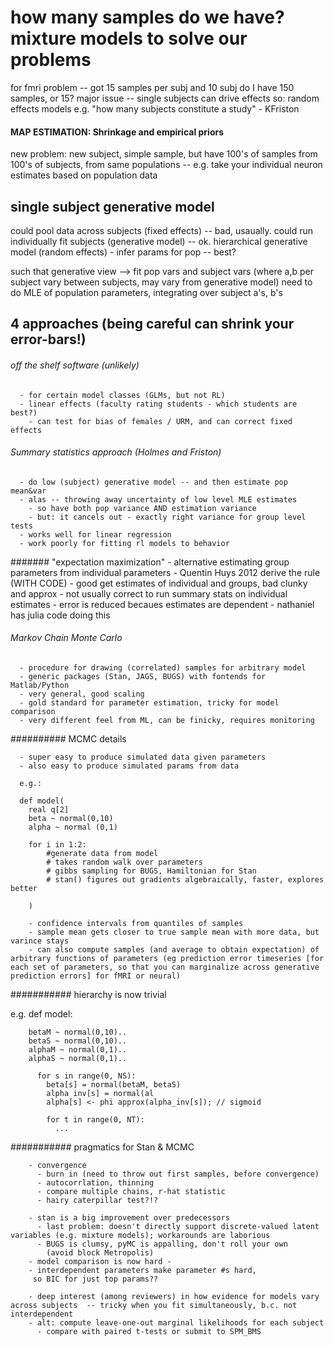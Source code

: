 # how many samples do we have? mixture models to solve our problems

for fmri problem -- got 15 samples per subj and 10 subj
do I have 150 samples, or 15? major issue -- single subjects can drive effects
so: random effects models e.g. "how many subjects constitute a study" - KFriston

#### MAP ESTIMATION: Shrinkage and empirical priors
new problem:
new subject, simple sample, but have 100's of samples from 100's of subjects,
from same populations --
    e.g. take your individual neuron estimates based on population data

## single subject generative model
could pool data across subjects (fixed effects) -- bad, usaually.
could run individually fit subjects (generative model) -- ok.
hierarchical generative model (random effects) - infer params for pop -- best?

such that generative view --> fit pop vars and subject vars
(where a,b per subject vary between subjects, may vary from generative model)
    need to do MLE of population parameters, integrating over subject a's, b's

## 4 approaches (being careful can shrink your error-bars!)

###### off the shelf software (unlikely)
      - for certain model classes (GLMs, but not RL)
      - linear effects (faculty rating students - which students are best?)
        - can test for bias of females / URM, and can correct fixed effects

###### Summary statistics approach (Holmes and Friston)
      - do low (subject) generative model -- and then estimate pop mean&var
      - alas -- throwing away uncertainty of low level MLE estimates
        - so have both pop variance AND estimation variance
        - but: it cancels out - exactly right variance for group level tests
      - works well for linear regression
      - work poorly for fitting rl models to behavior

####### "expectation maximization"
      - alternative estimating group parameters from individual parameters
      - Quentin Huys 2012 derive the rule (WITH CODE)
      - good get estimates of individual and groups, bad clunky and approx
      - not usually correct to run summary stats on individual estimates
        - error is reduced becaues estimates are dependent
      - nathaniel has julia code doing this

###### Markov Chain Monte Carlo

      - procedure for drawing (correlated) samples for arbitrary model
      - generic packages (Stan, JAGS, BUGS) with fontends for Matlab/Python
      - very general, good scaling
      - gold standard for parameter estimation, tricky for model comparison
      - very different feel from ML, can be finicky, requires monitoring


########## MCMC details

      - super easy to produce simulated data given parameters
      - also easy to produce simulated params from data

      e.g.:

      def model(
        real q[2]
        beta ~ normal(0,10)
        alpha ~ normal (0,1)

        for i in 1:2:
            #generate data from model
            # takes random walk over parameters
            # gibbs sampling for BUGS, Hamiltonian for Stan
            # stan() figures out gradients algebraically, faster, explores better

        )

        - confidence intervals from quantiles of samples
        - sample mean gets closer to true sample mean with more data, but varince stays
        - can also compute samples (and average to obtain expectation) of arbitrary functions of parameters (eg prediction error timeseries [for each set of parameters, so that you can marginalize across generative prediction errors] for fMRI or neural)



########### hierarchy is now trivial

e.g. def model:

        betaM ~ normal(0,10)..
        betaS ~ normal(0,10)..
        alphaM ~ normal(0,1)..
        alphaS ~ normal(0,1)..

          for s in range(0, NS):
            beta[s] = normal(betaM, betaS)
            alpha inv[s] = normal(al
            alpha[s] <- phi approx(alpha_inv[s]); // sigmoid

            for t in range(0, NT):
              ...


########### pragmatics for Stan & MCMC

        - convergence
          - burn in (need to throw out first samples, before convergence)
          - autocorrlation, thinning
          - compare multiple chains, r-hat statistic
          - hairy caterpillar test?!?

        - stan is a big improvement over predecessors
          - last problem: doesn't directly support discrete-valued latent variables (e.g. mixture models); workarounds are laborious
          - BUGS is clumsy, pyMC is appalling, don't roll your own
            (avoid block Metropolis)
        - model comparison is now hard -
        - interdependent parameters make parameter #s hard,
         so BIC for just top params??

        - deep interest (among reviewers) in how evidence for models vary across subjects  -- tricky when you fit simultaneously, b.c. not interdependent
        - alt: compute leave-one-out marginal likelihoods for each subject
          - compare with paired t-tests or submit to SPM_BMS
